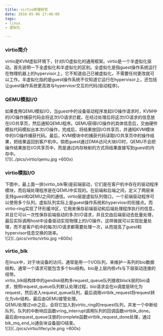 ```yaml
---
title: virtio原理研究
date: 2016-05-06 17:40:00
tags:
- linux
- 虚拟化

---
```

### virtio简介
virtio是KVM虚拟环境下，针对I/O虚拟化的通用框架。virtio是一个半虚拟化驱动。首先说明一下全虚拟化和半虚拟化的区别。全虚拟化是指guest操作系统运行在物理机器上的hypervisor上，它不知道自己已被虚拟化，不需要任何更改就可以工作。半虚拟化指的是guest操作系统不仅知道它运行在hypervisor上，还包括让guest操作系统更高效与hyperviosr交互的代码(驱动程序)。  
### QEMU模拟I/O
如果食用QEMU模拟I/O，当guest中的设备驱动程序发起I/O操作请求时，KVM中的I/O操作捕获代码会将这次I/O请求拦截，在经过处理后将这次I/O请求的信息放在I/O共享页，然后通知QEMU程序。QEMU获得I/O操作的具体信息后，交由硬件模拟代码模拟出本次I/O操作，完成后，将结果放回I/O共享页，并通知KVM模块中的I/O操作捕获代码。最后，KVM模块中的捕获代码读取I/O共享页中的操作结果，把结果返回到客户机中。倘若guest通过DMA访问大块I/O时，QEMU不会把操作结果放在I/O共享页中，而是通过内存映射的方式将结果直接写到guest的内存中。  
![1](../pics/virtio/qemu.jpg =600x)
### virtio模拟I/O
下图中，最上面一排(virtio_blk等)是前端驱动，它们是在客户机中存在的驱动程序模块，而后端处理程序是在QEMU中实现的。在前端和后端之间，定义了两层来支持guest和QEMU之间的通信。virtio层是虚拟队列借口，一个前端驱动程序可以使用多个队列。虚拟队列实际上是guest操作系统和hyperviosr的衔接点。而virtio-ring实现了环形缓冲区，它用来保存前端驱动和后端处理程序执行的信息，并且它可以一次性保存前端驱动的多次I/O请求，并且交由后端驱动去批量处理，最后实际调用host中设备驱动实现物理上的I/O操作，这样做就可以实现批量处理，而不是客户机中的每次I/O请求都需要处理一次，从而提高了guest和hypervisor信息交换的效率。  
![2](../pics/virtio/virtio.jpg =600x)
### virtio_blk
在linux中，对于块设备的访问，通常是用一个I/O队列，来维护一系列的bio数据结构，通常一个请求可能包含多个bio结构。bio是上层内核vfs与下层驱动连接的纽带。  
virtio_blk结构体中的gendisk结构多request_queue队列接收block层的bio请求，按照request_queue队列默认处理过程，bio请求会在io调度层转化为request，然后进入request_queue队列，最后调用virtblk_request将request转化为vbr结构，最后由QEMU接管处理。  
QEMU处理过vdr之后，会将它加入到virtio_ring的request队列，并发一个中断给队列，队列的中断响应函数vring_interrupt调用队列的回调函数virtblk_done。  
最后由request_queue注册的complete函数virtblk_request_done处理，通过blk_mq_end_io通告块设备层IO结束。  
![3](../pics/virtio/lifecycle.png =600x)